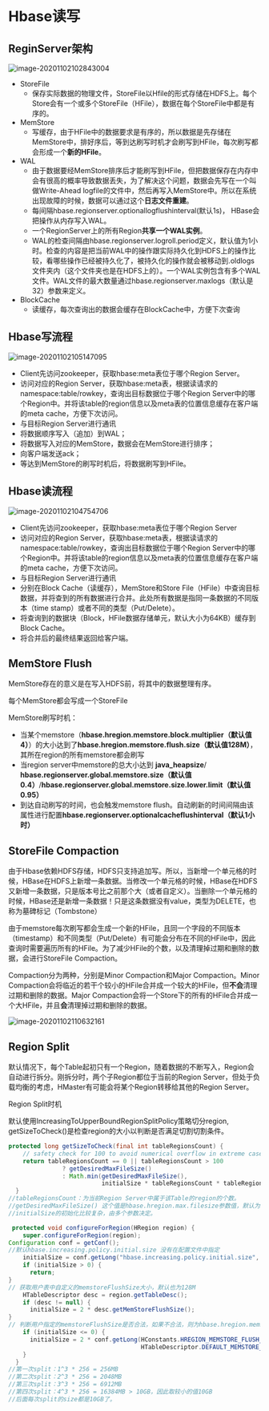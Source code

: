# Hbase读写

## ReginServer架构

![image-20201102102843004](https://raw.githubusercontent.com/privking/king-note-images/master/img/note/image-20201102102843004-1604284130-b35710.png)

- StoreFile
  - 保存实际数据的物理文件，StoreFile以Hfile的形式存储在HDFS上。每个Store会有一个或多个StoreFile（HFile），数据在每个StoreFile中都是有序的。
- MemStore
  - 写缓存，由于HFile中的数据要求是有序的，所以数据是先存储在MemStore中，排好序后，等到达刷写时机才会刷写到HFile，每次刷写都会形成一个**新的HFile**。
- WAL
  - 由于数据要经MemStore排序后才能刷写到HFile，但把数据保存在内存中会有很高的概率导致数据丢失，为了解决这个问题，数据会先写在一个叫做Write-Ahead logfile的文件中，然后再写入MemStore中。所以在系统出现故障的时候，数据可以通过这个**日志文件重建**。
  - 每间隔hbase.regionserver.optionallogflushinterval(默认1s)， HBase会把操作从内存写入WAL。 
  - 一个RegionServer上的所有Region**共享一个WAL实例**。
  - WAL的检查间隔由hbase.regionserver.logroll.period定义，默认值为1小时。检查的内容是把当前WAL中的操作跟实际持久化到HDFS上的操作比较，看哪些操作已经被持久化了，被持久化的操作就会被移动到.oldlogs文件夹内（这个文件夹也是在HDFS上的）。一个WAL实例包含有多个WAL文件。WAL文件的最大数量通过hbase.regionserver.maxlogs（默认是32）参数来定义。
- BlockCache
  - 读缓存，每次查询出的数据会缓存在BlockCache中，方便下次查询

## Hbase写流程

![image-20201102105147095](https://raw.githubusercontent.com/privking/king-note-images/master/img/note/image-20201102105147095-1604285507-8c08d0.png)

- Client先访问zookeeper，获取hbase:meta表位于哪个Region Server。
- 访问对应的Region Server，获取hbase:meta表，根据读请求的namespace:table/rowkey，查询出目标数据位于哪个Region Server中的哪个Region中。并将该table的region信息以及meta表的位置信息缓存在客户端的meta cache，方便下次访问。
- 与目标Region Server进行通讯
- 将数据顺序写入（追加）到WAL；
- 将数据写入对应的MemStore，数据会在MemStore进行排序；
- 向客户端发送ack；
- 等达到MemStore的刷写时机后，将数据刷写到HFile。



## Hbase读流程

![image-20201102104754706](https://raw.githubusercontent.com/privking/king-note-images/master/img/note/image-20201102104754706-1604285275-3c5680.png)

- Client先访问zookeeper，获取hbase:meta表位于哪个Region Server
- 访问对应的Region Server，获取hbase:meta表，根据读请求的namespace:table/rowkey，查询出目标数据位于哪个Region Server中的哪个Region中。并将该table的region信息以及meta表的位置信息缓存在客户端的meta cache，方便下次访问。
- 与目标Region Server进行通讯
- 分别在Block Cache（读缓存），MemStore和Store File（HFile）中查询目标数据，并将查到的所有数据进行合并。此处所有数据是指同一条数据的不同版本（time stamp）或者不同的类型（Put/Delete）。
- 将查询到的数据块（Block，HFile数据存储单元，默认大小为64KB）缓存到Block Cache。
- 将合并后的最终结果返回给客户端。

## MemStore Flush

MemStore存在的意义是在写入HDFS前，将其中的数据整理有序。

每个MemStore都会写成一个StoreFile

MemStore刷写时机：

- 当某个memstore（**hbase.hregion.memstore.block.multiplier（默认值4）**）的大小达到了**hbase.hregion.memstore.flush.size（默认值128M）**，其所在region的所有memstore都会刷写
- 当region server中memstore的总大小达到 **java_heapsize**/ **hbase.regionserver.global.memstore.size（默认值0.4）**/**hbase.regionserver.global.memstore.size.lower.limit（默认值0.95）**
- 到达自动刷写的时间，也会触发memstore flush。自动刷新的时间间隔由该属性进行配置**hbase.regionserver.optionalcacheflushinterval（默认1小时）**

## StoreFile Compaction

由于Hbase依赖HDFS存储，HDFS只支持追加写。所以，当新增一个单元格的时候，HBase在HDFS上新增一条数据。当修改一个单元格的时候，HBase在HDFS又新增一条数据，只是版本号比之前那个大（或者自定义）。当删除一个单元格的时候，HBase还是新增一条数据！只是这条数据没有value，类型为DELETE，也称为墓碑标记（Tombstone）

由于memstore每次刷写都会生成一个新的HFile，且同一个字段的不同版本（timestamp）和不同类型（Put/Delete）有可能会分布在不同的HFile中，因此查询时需要遍历所有的HFile。为了减少HFile的个数，以及清理掉过期和删除的数据，会进行StoreFile Compaction。

Compaction分为两种，分别是Minor Compaction和Major Compaction。Minor Compaction会将临近的若干个较小的HFile合并成一个较大的HFile，但**不会**清理过期和删除的数据。Major Compaction会将一个Store下的所有的HFile合并成一个大HFile，并且**会**清理掉过期和删除的数据。

![image-20201102110632161](https://raw.githubusercontent.com/privking/king-note-images/master/img/note/image-20201102110632161-1604286392-d88d84.png)

## Region Split

默认情况下，每个Table起初只有一个Region，随着数据的不断写入，Region会自动进行拆分。刚拆分时，两个子Region都位于当前的Region Server，但处于负载均衡的考虑，HMaster有可能会将某个Region转移给其他的Region Server。

Region Split时机

默认使用IncreasingToUpperBoundRegionSplitPolicy策略切分region, getSizeToCheck()是检查region的大小以判断是否满足切割切割条件。

```java
protected long getSizeToCheck(final int tableRegionsCount) {
    // safety check for 100 to avoid numerical overflow in extreme cases
    return tableRegionsCount == 0 || tableRegionsCount > 100
               ? getDesiredMaxFileSize()
               : Math.min(getDesiredMaxFileSize(),
                          initialSize * tableRegionsCount * tableRegionsCount * tableRegionsCount);
  }
//tableRegionsCount：为当前Region Server中属于该Table的region的个数。
//getDesiredMaxFileSize() 这个值是hbase.hregion.max.filesize参数值，默认为10GB。
//initialSize的初始化比较复杂，由多个参数决定。

```

```java
 protected void configureForRegion(HRegion region) {
    super.configureForRegion(region);
Configuration conf = getConf();
//默认hbase.increasing.policy.initial.size 没有在配置文件中指定
    initialSize = conf.getLong("hbase.increasing.policy.initial.size", -1);
    if (initialSize > 0) {
      return;
}
// 获取用户表中自定义的memstoreFlushSize大小，默认也为128M
    HTableDescriptor desc = region.getTableDesc();
    if (desc != null) {
      initialSize = 2 * desc.getMemStoreFlushSize();
}
// 判断用户指定的memstoreFlushSize是否合法，如果不合法，则为hbase.hregion.memstore.flush.size，默认为128. 
    if (initialSize <= 0) {
      initialSize = 2 * conf.getLong(HConstants.HREGION_MEMSTORE_FLUSH_SIZE,
                                     HTableDescriptor.DEFAULT_MEMSTORE_FLUSH_SIZE);
    }
  }
//第一次split：1^3 * 256 = 256MB 
//第二次split：2^3 * 256 = 2048MB 
//第三次split：3^3 * 256 = 6912MB 
//第四次split：4^3 * 256 = 16384MB > 10GB，因此取较小的值10GB 
//后面每次split的size都是10GB了。
```

